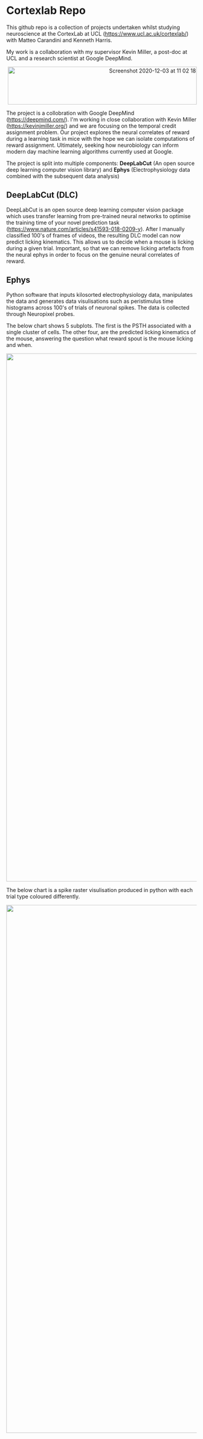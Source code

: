 # Cortexlab Repo

This github repo is a collection of projects undertaken whilst studying neuroscience at the CortexLab at UCL (https://www.ucl.ac.uk/cortexlab/) with Matteo Carandini and Kenneth Harris.

My work is a collaboration with my supervisor Kevin Miller, a post-doc at UCL and a research scientist at Google DeepMind.

<p align="right">
  <img width="500" img height="100" alt="Screenshot 2020-12-03 at 11 02 18" src="https://user-images.githubusercontent.com/22481774/117119809-75e58400-ad8a-11eb-88ab-ff77613b696a.png">
</p>


The project is a collobration with Google DeepMind (https://deepmind.com/). I'm working in close collaboration with Kevin Miller (https://kevinjmiller.org/) and we are focusing on the temporal credit assignment problem. Our project explores the neural correlates of reward during a learning task in mice with the hope we can isolate computations of reward assignment. Ultimately, seeking how neurobiology can inform modern day machine learning algorithms currently used at Google.

The project is split into multiple components: __DeepLabCut__ (An open source deep learning computer vision library) and __Ephys__ (Electrophysiology data combined with the subsequent data analysis)

## DeepLabCut (DLC)
DeepLabCut is an open source deep learning computer vision package which uses transfer learning from pre-trained neural networks to optimise the training time of your novel prediction task (https://www.nature.com/articles/s41593-018-0209-y). After I manually classified 100's of frames of videos, the resulting DLC model can now predict licking kinematics. This allows us to decide when a mouse is licking during a given trial. Important, so that we can remove licking artefacts from the neural ephys in order to focus on the genuine neural correlates of reward.

## Ephys
Python software that inputs kilosorted electrophysiology data, manipulates the data and generates data visulisations such as peristimulus time histograms across 100's of trials of neuronal spikes. The data is collected through Neuropixel probes.

The below chart shows 5 subplots. The first is the PSTH associated with a single cluster of cells. The other four, are the predicted licking kinematics of the mouse, answering the question what reward spout is the mouse licking and when.

<p align="center">
  <img width="1398" alt="Screenshot 2020-12-03 at 11 02 18" src="https://user-images.githubusercontent.com/22481774/101001445-0d824480-3557-11eb-8337-b8f30988bb99.png">
</p>

The below chart is a spike raster visulisation produced in python with each trial type coloured differently.

<p align="center">
  <img width="1398" alt="Screenshot 2020-12-03 at 11 02 18" src="https://user-images.githubusercontent.com/22481774/101002818-0445a780-3558-11eb-9fa7-6eea890db888.png">
</p>
